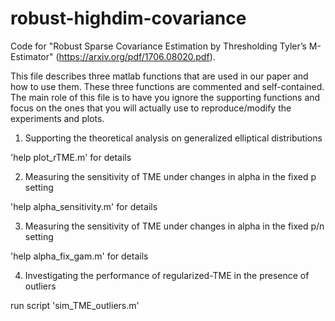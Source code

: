 # robust-highdim-covariance
Code for "Robust Sparse Covariance Estimation by Thresholding Tyler’s M-Estimator" (https://arxiv.org/pdf/1706.08020.pdf).


This file describes three matlab functions that are used in our paper and how to use them. These three functions are commented and self-contained. The main role of this file is to have you ignore the supporting functions and focus on the ones that you will actually use to reproduce/modify the experiments and plots.



1) Supporting the theoretical analysis on generalized elliptical distributions

'help plot_rTME.m' for details

2) Measuring the sensitivity of TME under changes in alpha in the fixed p setting

'help alpha_sensitivity.m' for details

3) Measuring the sensitivity of TME under changes in alpha in the fixed p/n setting

'help alpha_fix_gam.m' for details

4) Investigating the performance of regularized-TME in the presence of outliers

run script 'sim_TME_outliers.m'
